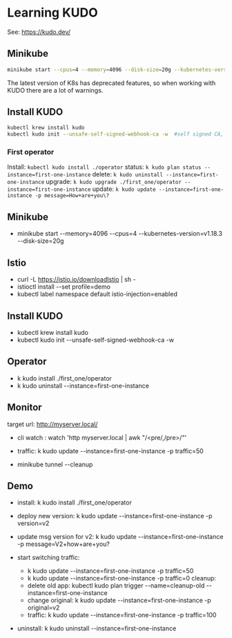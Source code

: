 # Learning KUDO

See: https://kudo.dev/

## Minikube

```sh
minikube start --cpus=4 --memory=4096 --disk-size=20g --kubernetes-version=1.18.3
```

The latest version of K8s has deprecated features, so when working with KUDO there are a lot of warnings.

## Install KUDO

```sh
kubectl krew install kudo
kubectl kudo init --unsafe-self-signed-webhook-ca -w  #self signed CA, without cert-manager
```

### First operator

Install: `kubectl kudo install ./operator`
status: `k kudo plan status --instance=first-one-instance`
delete: `k kudo uninstall --instance=first-one-instance`
upgrade: `k kudo upgrade ./first_one/operator --instance=first-one-instance`
update: `k kudo update --instance=first-one-instance -p message=How+are+you\?`

## Minikube

* minikube start --memory=4096 --cpus=4 --kubernetes-version=v1.18.3 --disk-size=20g

## Istio

* curl -L https://istio.io/downloadIstio | sh -
* istioctl install --set profile=demo
* kubectl label namespace default istio-injection=enabled

## Install KUDO

* kubectl krew install kudo
* kubectl kudo init --unsafe-self-signed-webhook-ca -w

## Operator

* k kudo install ./first_one/operator
* k kudo uninstall --instance=first-one-instance

## Monitor

target url: http://myserver.local/

* cli watch :  watch 'http myserver.local | awk "/<pre/,/pre>/"'

* traffic: k kudo update --instance=first-one-instance -p traffic=50

* minikube tunnel --cleanup



## Demo

* install: k kudo install ./first_one/operator
* deploy new version: k kudo update --instance=first-one-instance -p version=v2
* update msg version for v2: k kudo update --instance=first-one-instance -p message=V2+how+are+you\?
* start switching traffic: 
    * k kudo update --instance=first-one-instance -p traffic=50
    * k kudo update --instance=first-one-instance -p traffic=0
cleanup:
    * delete old app: kubectl kudo plan trigger --name=cleanup-old --instance=first-one-instance
    * change original:  k kudo update --instance=first-one-instance -p original=v2
    * traffic: k kudo update --instance=first-one-instance -p traffic=100

* uninstall: k kudo uninstall --instance=first-one-instance
